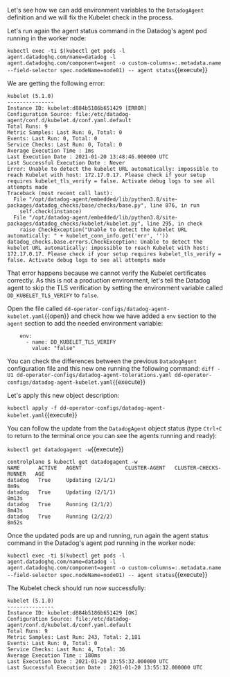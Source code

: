 Let's see how we can add environment variables to the `DatadogAgent` definition and we will fix the Kubelet check in the process.

Let's run again the agent status command in the Datadog's agent pod running in the worker node:

`kubectl exec -ti $(kubectl get pods -l agent.datadoghq.com/name=datadog -l agent.datadoghq.com/component=agent -o custom-columns=:.metadata.name --field-selector spec.nodeName=node01) -- agent status`{{execute}}

We are getting the following error:

```
kubelet (5.1.0)
---------------
Instance ID: kubelet:d884b5186b651429 [ERROR]
Configuration Source: file:/etc/datadog-agent/conf.d/kubelet.d/conf.yaml.default
Total Runs: 9
Metric Samples: Last Run: 0, Total: 0
Events: Last Run: 0, Total: 0
Service Checks: Last Run: 0, Total: 0
Average Execution Time : 1ms
Last Execution Date : 2021-01-20 13:48:46.000000 UTC
Last Successful Execution Date : Never
Error: Unable to detect the kubelet URL automatically: impossible to reach Kubelet with host: 172.17.0.17. Please check if your setup requires kubelet_tls_verify = false. Activate debug logs to see all attempts made
Traceback (most recent call last):
  File "/opt/datadog-agent/embedded/lib/python3.8/site-packages/datadog_checks/base/checks/base.py", line 876, in run
    self.check(instance)
  File "/opt/datadog-agent/embedded/lib/python3.8/site-packages/datadog_checks/kubelet/kubelet.py", line 295, in check
    raise CheckException("Unable to detect the kubelet URL automatically: " + kubelet_conn_info.get('err', ''))
datadog_checks.base.errors.CheckException: Unable to detect the kubelet URL automatically: impossible to reach Kubelet with host: 172.17.0.17. Please check if your setup requires kubelet_tls_verify = false. Activate debug logs to see all attempts made
```

That error happens because we cannot verify the Kubelet certificates correctly. As this is not a production environment, let's tell the Datadog agent to skip the TLS verification by setting the environment variable called `DD_KUBELET_TLS_VERIFY` to `false`.

Open the file called `dd-operator-configs/datadog-agent-kubelet.yaml`{{open}} and check how we have added a `env` section to the `agent` section to add the needed environment variable:

```
    env:
      - name: DD_KUBELET_TLS_VERIFY
        value: "false"
```

You can check the differences between the previous `DatadogAgent` configuration file and this new one running the following command: `diff -U1 dd-operator-configs/datadog-agent-tolerations.yaml dd-operator-configs/datadog-agent-kubelet.yaml`{{execute}}

Let's apply this new object description:

`kubectl apply -f dd-operator-configs/datadog-agent-kubelet.yaml`{{execute}}

You can follow the update from the `DatadogAgent` object status (type `Ctrl+C` to return to the terminal once you can see the agents running and ready):

`kubectl get datadogagent -w`{{execute}}

```
controlplane $ kubectl get datadogagent -w
NAME      ACTIVE   AGENT              CLUSTER-AGENT   CLUSTER-CHECKS-RUNNER   AGE
datadog   True     Updating (2/1/1)                                           8m9s
datadog   True     Updating (2/1/1)                                           8m13s
datadog   True     Running (2/1/2)                                            8m43s
datadog   True     Running (2/2/2)                                            8m52s
```

Once the updated pods are up and running, run again the agent status command in the Datadog's agent pod running in the worker node:

`kubectl exec -ti $(kubectl get pods -l agent.datadoghq.com/name=datadog -l agent.datadoghq.com/component=agent -o custom-columns=:.metadata.name --field-selector spec.nodeName=node01) -- agent status`{{execute}}

The Kubelet check should run now successfully:

```
kubelet (5.1.0)
---------------
Instance ID: kubelet:d884b5186b651429 [OK]
Configuration Source: file:/etc/datadog-agent/conf.d/kubelet.d/conf.yaml.default
Total Runs: 9
Metric Samples: Last Run: 243, Total: 2,181
Events: Last Run: 0, Total: 0
Service Checks: Last Run: 4, Total: 36
Average Execution Time : 180ms
Last Execution Date : 2021-01-20 13:55:32.000000 UTC
Last Successful Execution Date : 2021-01-20 13:55:32.000000 UTC
```
